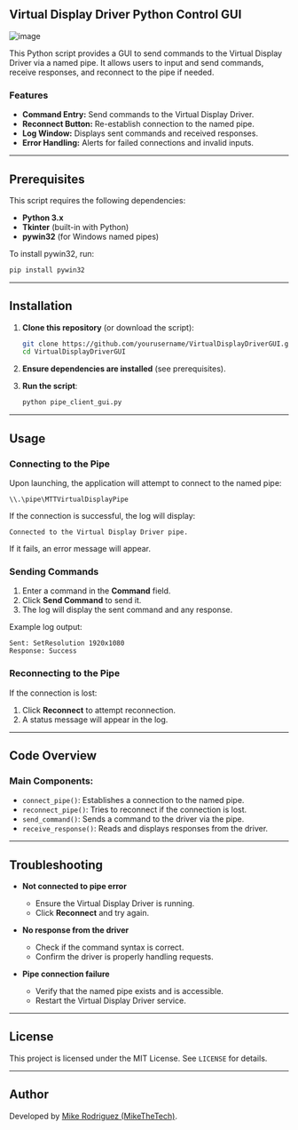 ## Virtual Display Driver Python Control GUI

![image](https://github.com/user-attachments/assets/b6666055-ac03-4e88-aeea-3b3a5150593d)


This Python script provides a GUI to send commands to the Virtual Display Driver via a named pipe. It allows users to input and send commands, receive responses, and reconnect to the pipe if needed.

### Features

- **Command Entry:** Send commands to the Virtual Display Driver.
- **Reconnect Button:** Re-establish connection to the named pipe.
- **Log Window:** Displays sent commands and received responses.
- **Error Handling:** Alerts for failed connections and invalid inputs.

---

## Prerequisites

This script requires the following dependencies:

- **Python 3.x**
- **Tkinter** (built-in with Python)
- **pywin32** (for Windows named pipes)

To install pywin32, run:

```sh
pip install pywin32
```

---

## Installation

1. **Clone this repository** (or download the script):

   ```sh
   git clone https://github.com/yourusername/VirtualDisplayDriverGUI.git
   cd VirtualDisplayDriverGUI
   ```

2. **Ensure dependencies are installed** (see prerequisites).

3. **Run the script**:

   ```sh
   python pipe_client_gui.py
   ```

---

## Usage

### Connecting to the Pipe
Upon launching, the application will attempt to connect to the named pipe:

```plaintext
\\.\pipe\MTTVirtualDisplayPipe
```

If the connection is successful, the log will display:

```plaintext
Connected to the Virtual Display Driver pipe.
```

If it fails, an error message will appear.

### Sending Commands
1. Enter a command in the **Command** field.
2. Click **Send Command** to send it.
3. The log will display the sent command and any response.

Example log output:

```plaintext
Sent: SetResolution 1920x1080
Response: Success
```

### Reconnecting to the Pipe
If the connection is lost:
1. Click **Reconnect** to attempt reconnection.
2. A status message will appear in the log.

---

## Code Overview

### Main Components:
- `connect_pipe()`: Establishes a connection to the named pipe.
- `reconnect_pipe()`: Tries to reconnect if the connection is lost.
- `send_command()`: Sends a command to the driver via the pipe.
- `receive_response()`: Reads and displays responses from the driver.

---

## Troubleshooting

- **Not connected to pipe error**
  - Ensure the Virtual Display Driver is running.
  - Click **Reconnect** and try again.

- **No response from the driver**
  - Check if the command syntax is correct.
  - Confirm the driver is properly handling requests.

- **Pipe connection failure**
  - Verify that the named pipe exists and is accessible.
  - Restart the Virtual Display Driver service.

---

## License

This project is licensed under the MIT License. See `LICENSE` for details.

---

## Author

Developed by [Mike Rodriguez (MikeTheTech)](https://github.com/MikeTheTech).


